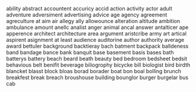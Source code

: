 ability
abstract
accountent
accuricy
accid
action
activity
actor
adult
adventure
adversiment
advertising
advice
age
agency
agreement
agreculture
at
aim
air
allegy
ally
allowounce
alteration
altitude
ambition
ambulance
amount
anellc
analist
anger
animal
ancal
answer
antalticer
ape
apperence
architect
architecture
area
argument
aristcribe
army
art
artical
aspirent
asignment
at least
audience
auditorine
author
authority
average
award
bettuler
background
backtieray
bach
batment
backpack
balldeness
band
bandage
bance
bank
banquit
base
basement
basis
bases
bath
batterys
battery
beach
beard
beath
beauty
bed
bedroom
bedsheet
bedsit
behavious
belt
benifit
beverage
biliogrophy
bicycke
bill
biologist
bird
birdth
blancket
blasst
block
bloas
borad
borader
boat
bon
boal
bolling
brunch
breakfest
break
breach
broushouse
building
bounglor
burger
burgelar
bus
cab